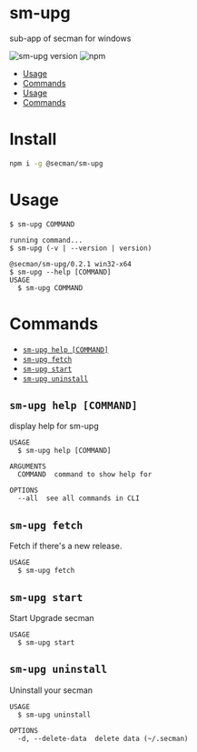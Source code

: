 sm-upg
======

sub-app of secman for windows

![sm-upg version](https://img.shields.io/npm/v/@secman/sm-upg?color=blue&label=version&logo=npm&style=flat-square)
![npm](https://img.shields.io/npm/dw/@secman/sm-upg?style=flat-square)

* [Usage](#usage)
* [Commands](#commands)
* [Usage](#usage)
* [Commands](#commands)

# Install

```bash
npm i -g @secman/sm-upg
```

# Usage
```sh-session
$ sm-upg COMMAND

running command...
$ sm-upg (-v | --version | version)

@secman/sm-upg/0.2.1 win32-x64
$ sm-upg --help [COMMAND]
USAGE
  $ sm-upg COMMAND
```

# Commands
* [`sm-upg help [COMMAND]`](#sm-upg-help-command)
* [`sm-upg fetch`](#sm-upg-fetch)
* [`sm-upg start`](#sm-upg-start)
* [`sm-upg uninstall`](#sm-upg-uninstall)

## `sm-upg help [COMMAND]`

display help for sm-upg

```
USAGE
  $ sm-upg help [COMMAND]

ARGUMENTS
  COMMAND  command to show help for

OPTIONS
  --all  see all commands in CLI
```

## `sm-upg fetch`

Fetch if there's a new release.

```
USAGE
  $ sm-upg fetch
```

## `sm-upg start`

Start Upgrade secman

```
USAGE
  $ sm-upg start
```

## `sm-upg uninstall`

Uninstall your secman

```
USAGE
  $ sm-upg uninstall

OPTIONS
  -d, --delete-data  delete data (~/.secman)
```
